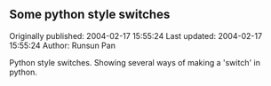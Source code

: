 ## Some python style switches 
Originally published: 2004-02-17 15:55:24 
Last updated: 2004-02-17 15:55:24 
Author: Runsun Pan 
 
Python style switches. Showing several ways of making a 'switch' in python.